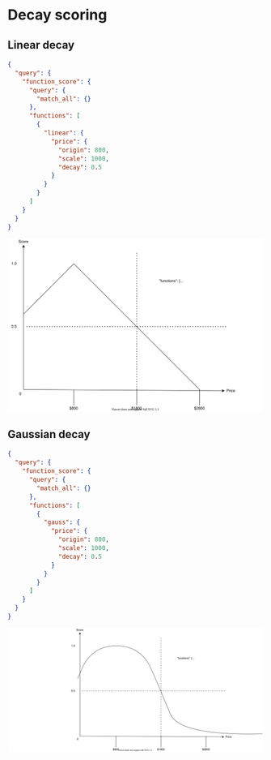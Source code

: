 # Decay scoring

## Linear decay

```json
{
  "query": {
    "function_score": {
      "query": {
        "match_all": {}
      },
      "functions": [
        {
          "linear": {
            "price": {
              "origin": 800,
              "scale": 1000,
              "decay": 0.5
            }
          }
        }
      ]
    }
  }
}
```

![Linear Decay](./04-function-score-diagrams/linear-function-score.svg)


## Gaussian decay

```json
{
  "query": {
    "function_score": {
      "query": {
        "match_all": {}
      },
      "functions": [
        {
          "gauss": {
            "price": {
              "origin": 800,
              "scale": 1000,
              "decay": 0.5
            }
          }
        }
      ]
    }
  }
}
```

![Gaussian Decay](./04-function-score-diagrams/gauss-function-score.svg)
